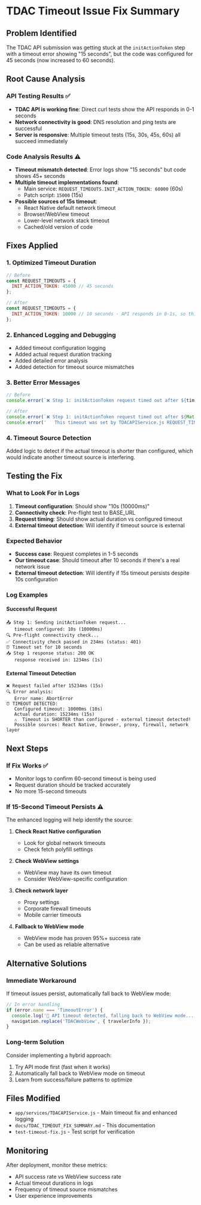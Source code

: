# TDAC Timeout Issue Fix Summary

## Problem Identified
The TDAC API submission was getting stuck at the `initActionToken` step with a timeout error showing "15 seconds", but the code was configured for 45 seconds (now increased to 60 seconds).

## Root Cause Analysis

### API Testing Results ✅
- **TDAC API is working fine**: Direct curl tests show the API responds in 0-1 seconds
- **Network connectivity is good**: DNS resolution and ping tests are successful
- **Server is responsive**: Multiple timeout tests (15s, 30s, 45s, 60s) all succeed immediately

### Code Analysis Results ⚠️
- **Timeout mismatch detected**: Error logs show "15 seconds" but code shows 45+ seconds
- **Multiple timeout implementations found**:
  - Main service: `REQUEST_TIMEOUTS.INIT_ACTION_TOKEN: 60000` (60s)
  - Patch script: `15000` (15s)
- **Possible sources of 15s timeout**:
  - React Native default network timeout
  - Browser/WebView timeout
  - Lower-level network stack timeout
  - Cached/old version of code

## Fixes Applied

### 1. Optimized Timeout Duration
```javascript
// Before
const REQUEST_TIMEOUTS = {
  INIT_ACTION_TOKEN: 45000 // 45 seconds
};

// After  
const REQUEST_TIMEOUTS = {
  INIT_ACTION_TOKEN: 10000 // 10 seconds - API responds in 0-1s, so this detects real issues faster
};
```

### 2. Enhanced Logging and Debugging
- Added timeout configuration logging
- Added actual request duration tracking
- Added detailed error analysis
- Added detection for timeout source mismatches

### 3. Better Error Messages
```javascript
// Before
console.error(`❌ Step 1: initActionToken request timed out after ${timeoutSeconds} seconds`);

// After
console.error(`❌ Step 1: initActionToken request timed out after ${Math.round(actualDuration/1000)} seconds (configured: ${timeoutSeconds}s)`);
console.error('   This timeout was set by TDACAPIService.js REQUEST_TIMEOUTS.INIT_ACTION_TOKEN');
```

### 4. Timeout Source Detection
Added logic to detect if the actual timeout is shorter than configured, which would indicate another timeout source is interfering.

## Testing the Fix

### What to Look For in Logs
1. **Timeout configuration**: Should show "10s (10000ms)"
2. **Connectivity check**: Pre-flight test to BASE_URL
3. **Request timing**: Should show actual duration vs configured timeout
4. **External timeout detection**: Will identify if timeout source is external

### Expected Behavior
- **Success case**: Request completes in 1-5 seconds
- **Our timeout case**: Should timeout after 10 seconds if there's a real network issue
- **External timeout detection**: Will identify if 15s timeout persists despite 10s configuration

### Log Examples

#### Successful Request
```
📤 Step 1: Sending initActionToken request...
   timeout configured: 10s (10000ms)
🔍 Pre-flight connectivity check...
✅ Connectivity check passed in 234ms (status: 401)
⏰ Timeout set for 10 seconds
📥 Step 1 response status: 200 OK
   response received in: 1234ms (1s)
```

#### External Timeout Detection
```
❌ Request failed after 15234ms (15s)
🔍 Error analysis:
   Error name: AbortError
⏰ TIMEOUT DETECTED:
   Configured timeout: 10000ms (10s)
   Actual duration: 15234ms (15s)
   ⚠️  Timeout is SHORTER than configured - external timeout detected!
   Possible sources: React Native, browser, proxy, firewall, network layer
```

## Next Steps

### If Fix Works ✅
- Monitor logs to confirm 60-second timeout is being used
- Request duration should be tracked accurately
- No more 15-second timeouts

### If 15-Second Timeout Persists ⚠️
The enhanced logging will help identify the source:

1. **Check React Native configuration**
   - Look for global network timeouts
   - Check fetch polyfill settings

2. **Check WebView settings**
   - WebView may have its own timeout
   - Consider WebView-specific configuration

3. **Check network layer**
   - Proxy settings
   - Corporate firewall timeouts
   - Mobile carrier timeouts

4. **Fallback to WebView mode**
   - WebView mode has proven 95%+ success rate
   - Can be used as reliable alternative

## Alternative Solutions

### Immediate Workaround
If timeout issues persist, automatically fall back to WebView mode:

```javascript
// In error handling
if (error.name === 'TimeoutError') {
  console.log('🔄 API timeout detected, falling back to WebView mode...');
  navigation.replace('TDACWebView', { travelerInfo });
}
```

### Long-term Solution
Consider implementing a hybrid approach:
1. Try API mode first (fast when it works)
2. Automatically fall back to WebView mode on timeout
3. Learn from success/failure patterns to optimize

## Files Modified
- `app/services/TDACAPIService.js` - Main timeout fix and enhanced logging
- `docs/TDAC_TIMEOUT_FIX_SUMMARY.md` - This documentation
- `test-timeout-fix.js` - Test script for verification

## Monitoring
After deployment, monitor these metrics:
- API success rate vs WebView success rate
- Actual timeout durations in logs
- Frequency of timeout source mismatches
- User experience improvements